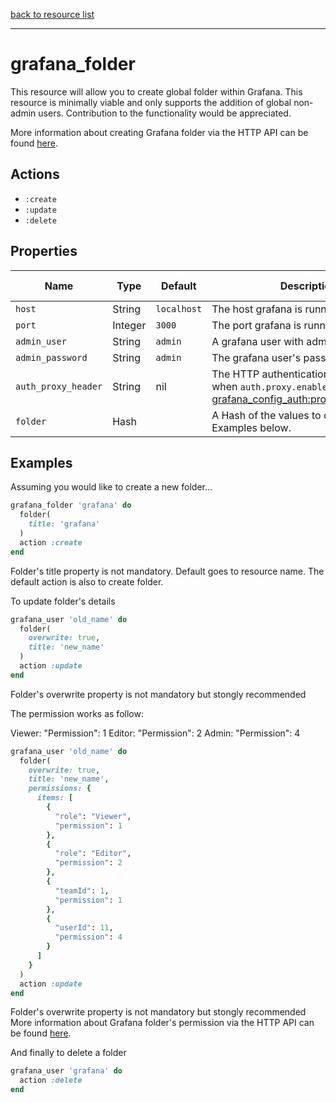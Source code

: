 [back to resource list](https://github.com/sous-chefs/grafana#resources)

---

# grafana_folder

This resource will allow you to create global folder within Grafana. This resource is minimally viable and only supports the addition of global non-admin users. Contribution to the functionality would be appreciated.

More information about creating Grafana folder via the HTTP API can be found [here](http://docs.grafana.org/http_api/folder/#folder-api).

## Actions

- `:create`
- `:update`
- `:delete`

## Properties

| Name                  | Type        |  Default      | Description                                               | Allowed Values
| --------------------- | ----------- | ------------- | --------------------------------------------------------- | --------------- |
| `host`                |  String     | `localhost`   | The host grafana is running on|
| `port`                |  Integer    | `3000`        | The port grafana is running on|
| `admin_user`          |  String     | `admin`       | A grafana user with admin privileges|
| `admin_password`      |  String     | `admin`       | The grafana user's password|
| `auth_proxy_header`   | String      | nil           | The HTTP authentication header used when `auth.proxy.enabled=true`. See [grafana_config_auth:proxy_header_name](grafana_config_auth.md)|
| `folder`              |  Hash       |               | A Hash of the values to create the folder. Examples below.|

## Examples

Assuming you would like to create a new folder...

```ruby
grafana_folder 'grafana' do
  folder(
    title: 'grafana'
  )
  action :create
end
```

Folder's title property is not mandatory. Default goes to resource name.
The default action is also to create folder.

To update folder's details

```ruby
grafana_user 'old_name' do
  folder(
    overwrite: true,
    title: 'new_name'
  )
  action :update
end
```

Folder's overwrite property is not mandatory but stongly recommended

The permission works as follow:

Viewer: "Permission": 1
Editor: "Permission": 2
Admin:  "Permission": 4

```ruby
grafana_user 'old_name' do
  folder(
    overwrite: true,
    title: 'new_name',
    permissions: {
      items: [
        {
          "role": "Viewer",
          "permission": 1
        },
        {
          "role": "Editor",
          "permission": 2
        },
        {
          "teamId": 1,
          "permission": 1
        },
        {
          "userId": 11,
          "permission": 4
        }
      ]
    }
  )
  action :update
end
```

Folder's overwrite property is not mandatory but stongly recommended
More information about Grafana folder's permission via the HTTP API can be found [here](http://docs.grafana.org/http_api/folder_permissions/).

And finally to delete a folder

```ruby
grafana_user 'grafana' do
  action :delete
end
```
